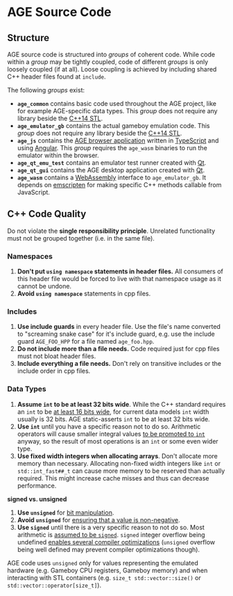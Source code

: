 
# AGE Source Code

## Structure

AGE source code is structured into _groups_ of coherent code.
While code within a _group_ may be tightly coupled,
code of different _groups_ is only loosely coupled (if at all).
Loose coupling is achieved by including shared C++ header files found at
`include`.

The following _groups_ exist:

* **`age_common`** contains basic code used throughout the AGE project,
    like for example AGE-specific data types.
    This _group_ does not require any library beside the
    [C++14 STL](https://en.cppreference.com/w/cpp).
* **`age_emulator_gb`** contains the actual gameboy emulation code.
    This _group_ does not require any library beside the
    [C++14 STL](https://en.cppreference.com/w/cpp).
* **`age_js`** contains the
    [AGE browser application](https://csprenger.gitlab.io/AGE/) written in
    [TypeScript](https://www.typescriptlang.org/index.html) and using
    [Angular](https://angular.io).
    This _group_ requires the `age_wasm` binaries to run the emulator within
    the browser.
* **`age_qt_emu_test`** contains an emulator test runner created with
    [Qt](https://www.qt.io/).
* **`age_qt_gui`** contains the AGE desktop application created with
    [Qt](https://www.qt.io/).
* **`age_wasm`** contains a [WebAssembly](https://webassembly.org/) interface
    to `age_emulator_gb`.
    It depends on [emscripten](https://kripken.github.io/emscripten-site/) for
    making specific C++ methods callable from JavaScript.


## C++ Code Quality

Do not violate the **single responsibility principle**.
    Unrelated functionality must not be grouped together
    (i.e. in the same file).

### Namespaces

1. **Don't put `using namespace` statements in header files.**
    All consumers of this header file would be forced to live with that
    namespace usage as it cannot be undone.
1. **Avoid `using namespace`** statements in cpp files.

### Includes

1. **Use include guards** in every header file.
    Use the file's name converted to "screaming snake case" for it's include
    guard,
    e.g. use the include guard `AGE_FOO_HPP` for a file named `age_foo.hpp`.
1. **Do not include more than a file needs.**
    Code required just for cpp files must not bloat header files.
1. **Include everything a file needs.**
    Don't rely on transitive includes or the include order in cpp files.

### Data Types

1. **Assume `int` to be at least 32 bits wide**.
    While the C++ standard requires an `int` to be
    [at least 16 bits wide](https://en.cppreference.com/w/cpp/language/types#Properties),
    for current data models `int` width usually is 32 bits.
    AGE static-asserts `int` to be at least 32 bits wide.
1. **Use `int`** until you have a specific reason not to do so.
    Arithmetic operators will cause smaller integral values
    [to be promoted to `int`](https://en.cppreference.com/w/cpp/language/implicit_conversion#Integral_promotion)
    anyway,
    so the result of most operations is an `int` or some even wider type.
1. **Use fixed width integers when allocating arrays**.
    Don't allocate more memory than necessary.
    Allocating non-fixed width integers like `int` or `std::int_fast##_t` can
    cause more memory to be reserved than actually required.
    This might increase cache misses and thus can decrease performance.

**signed vs. unsigned**

1. **Use `unsigned`** for [bit manipulation](https://isocpp.github.io/CppCoreGuidelines/CppCoreGuidelines#es101-use-unsigned-types-for-bit-manipulation).
1. **Avoid `unsigned`** for [ensuring that a value is non-negative](https://isocpp.github.io/CppCoreGuidelines/CppCoreGuidelines#Res-nonnegative).
1. **Use `signed`** until there is a very specific reason to not do so.
    Most arithmetic is [assumed to be `signed`](https://isocpp.github.io/CppCoreGuidelines/CppCoreGuidelines#es102-use-signed-types-for-arithmetic).
    `signed` integer overflow being undefined
    [enables several compiler optimizations](http://blog.llvm.org/2011/05/what-every-c-programmer-should-know.html)
    (`unsigned` overflow being well defined may prevent compiler optimizations
    though).

AGE code uses `unsigned` only for values representing the emulated hardware
(e.g. Gameboy CPU registers, Gameboy memory)
and when interacting with STL containers
(e.g. `size_t std::vector::size()` or `std::vector::operator[size_t]`).
